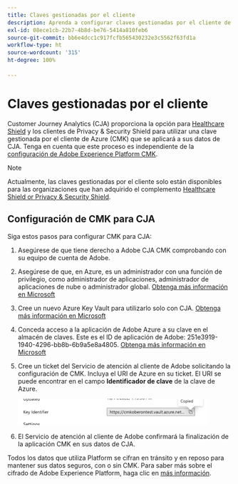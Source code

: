 ```yaml
---
title: Claves gestionadas por el cliente
description: Aprenda a configurar claves gestionadas por el cliente de CJA.
exl-id: 08ece1cb-22b7-4b8d-be76-5414a810feb6
source-git-commit: bb6e4dcc1c917fcfb565430232e3c5562f63fd1a
workflow-type: ht
source-wordcount: '315'
ht-degree: 100%

---
```


# Claves gestionadas por el cliente

Customer Journey Analytics (CJA) proporciona la opción para [Healthcare Shield](https://www.adobe.com/trust/compliance/hipaa-ready.html) y los clientes de Privacy &amp; Security Shield para utilizar una clave gestionada por el cliente de Azure (CMK) que se aplicará a sus datos de CJA.  Tenga en cuenta que este proceso es independiente de la [configuración de Adobe Experience Platform CMK](https://experienceleague.adobe.com/docs/experience-platform/landing/governance-privacy-security/customer-managed-keys.html?lang=es).

>[!NOTE]
>
>Actualmente, las claves gestionadas por el cliente solo están disponibles para las organizaciones que han adquirido el complemento [Healthcare Shield or Privacy &amp; Security Shield](https://experienceleague.adobe.com/docs/blueprints-learn/architecture/vertical-blueprints/healthcare-vertical.html%3Flang%3Den).

## Configuración de CMK para CJA

Siga estos pasos para configurar CMK para CJA:

1. Asegúrese de que tiene derecho a Adobe CJA CMK comprobando con su equipo de cuenta de Adobe.
1. Asegúrese de que, en Azure, es un administrador con una función de privilegio, como administrador de aplicaciones, administrador de aplicaciones de nube o administrador global. [Obtenga más información en Microsoft](https://learn.microsoft.com/es-es/azure/active-directory/roles/permissions-reference)
1. Cree un nuevo Azure Key Vault para utilizarlo solo con CJA. [Obtenga más información en Microsoft](https://learn.microsoft.com/es-es/azure/key-vault/general/)
1. Conceda acceso a la aplicación de Adobe Azure a su clave en el almacén de claves. Este es el ID de aplicación de Adobe: 251e3919-1940-4296-bb8b-6b9a5e8a4805. [Obtenga más información en Microsoft](https://learn.microsoft.com/es-es/azure/storage/common/customer-managed-keys-configure-cross-tenant-existing-account?toc=%2Fazure%2Fstorage%2Fblobs%2Ftoc.json&amp;tabs=powershell-preview%2Cazure-portal#the-customer-grants-the-service-providers-app-access-to-the-key-in-the-key-vault)
1. Cree un ticket del Servicio de atención al cliente de Adobe solicitando la configuración de CMK. Incluya el URI de Azure en su ticket. El URI se puede encontrar en el campo **Identificador de clave** de la clave de Azure.

   ![](assets/key-identifier.png)

1. El Servicio de atención al cliente de Adobe confirmará la finalización de la aplicación CMK en sus datos de CJA.

Todos los datos que utiliza Platform se cifran en tránsito y en reposo para mantener sus datos seguros, con o sin CMK. Para saber más sobre el cifrado de Adobe Experience Platform, haga clic en [más información](https://experienceleague.adobe.com/docs/experience-platform/landing/governance-privacy-security/encryption.html?lang=es).
